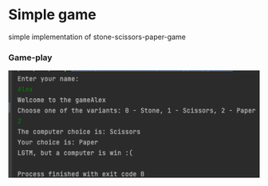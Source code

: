 # Simple game
simple implementation of stone-scissors-paper-game

### Game-play
![Example](img_1.png)